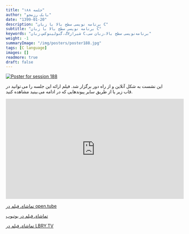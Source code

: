 ```yaml
---
title: "جلسه ۱۸۸"
author: "بابک رزمجو"
date: "1399-01-20"
description: "برنامه نویسی سطح بالا با زبان C"
subtitle: "برنامه نویسی سطح بالا با زبان C"
keywords: "شیرازلاگ،گنولینوکس،زبان C،برنامه‌نویسی سطح بالا،زبان سی"
weight: -1
summaryImage: "/img/posters/poster188.jpg"
tags: [C language]
images: []
readmore: true
draft: false
---
```

[![Poster for session 188](/img/posters/poster188.jpg)](/img/posters/poster188.jpg)

این نشست به شکل آنلاین و از راه دور برگزار شد. فیلم ارائه این جلسه را می توانید در قاب زیر یا از طریق سایر پیوندهایی که در ادامه می بینید مشاهده کنید.

<iframe width="560" height="315" sandbox="allow-same-origin allow-scripts" src="https://open.tube/videos/embed/b3b45b58-1f80-4540-ba47-1c5e4edd130d" frameborder="0" allowfullscreen="true"></iframe>

[تماشای فیلم در open.tube](https://open.tube/videos/watch/b3b45b58-1f80-4540-ba47-1c5e4edd130d)

[تماشای فیلم در یوتیوب](https://youtu.be/Sg2eoKF69-c)

[تماشای فیلم در LBRY.TV](https://open.lbry.com/@ShirazLUG:5/c-cello:2)
